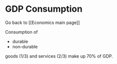 # GDP Consumption

Go back to [[Economics main page]]

Consumption of 
- durable
- non-durable

goods (1/3) and services (2/3) make up 70% of GDP.
